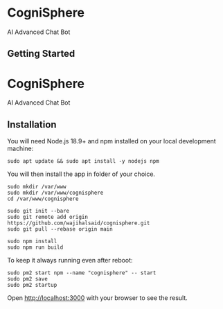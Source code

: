 # CogniSphere
 AI Advanced Chat Bot

## Getting Started

# CogniSphere
 AI Advanced Chat Bot
 
## Installation

You will need Node.js 18.9+ and npm installed on your local development machine:

```shell
sudo apt update && sudo apt install -y nodejs npm
```


You will then install the app in folder of your choice.

```shell
sudo mkdir /var/www
sudo mkdir /var/www/cognisphere
cd /var/www/cognisphere

sudo git init --bare
sudo git remote add origin https://github.com/wajihalsaid/cognisphere.git
sudo git pull --rebase origin main

sudo npm install
sudo npm run build
```

To keep it always running even after reboot:

```shell
sudo pm2 start npm --name "cognisphere" -- start
sudo pm2 save
sudo pm2 startup
```

Open [http://localhost:3000](http://localhost:3000) with your browser to see the result.
